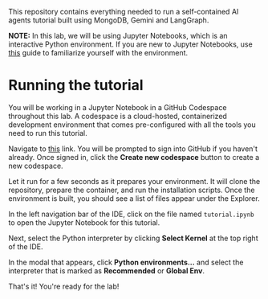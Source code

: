 This repository contains everything needed to run a self-contained AI agents tutorial built using MongoDB, Gemini and LangGraph.

**NOTE:** In this lab, we will be using Jupyter Notebooks, which is an interactive Python environment. If you are new to Jupyter Notebooks, use [this](https://mongodb-developer.github.io/vector-search-lab/docs/dev-env/jupyter-notebooks) guide to familiarize yourself with the environment.

# Running the tutorial

You will be working in a Jupyter Notebook in a GitHub Codespace throughout this lab. A codespace is a cloud-hosted, containerized development environment that comes pre-configured with all the tools you need to run this tutorial.

Navigate to [this](https://github.com/codespaces/new/mongodb-developer/ai-agents-lab?quickstart=1) link. You will be prompted to sign into GitHub if you haven't already. Once signed in, click the **Create new codespace** button to create a new codespace.

<Screenshot url="https://github.com/codespaces" src="screenshots/create-codespace.png" alt="Start a codespace" />

Let it run for a few seconds as it prepares your environment. It will clone the repository, prepare the container, and run the installation scripts. Once the environment is built, you should see a list of files appear under the Explorer. 

In the left navigation bar of the IDE, click on the file named `tutorial.ipynb` to open the Jupyter Notebook for this tutorial.

<Screenshot url="https://github.com/codespaces" src="screenshots/nav-notebook.png" alt="Navigate to the notebook" />

Next, select the Python interpreter by clicking **Select Kernel** at the top right of the IDE.

<Screenshot url="https://github.com/codespaces" src="screenshots/select-kernel.png" alt="Select kernel" />

In the modal that appears, click **Python environments...** and select the interpreter that is marked as **Recommended** or **Global Env**.

<Screenshot url="https://github.com/codespaces" src="screenshots/python-env-modal.png" alt="Select Python Environments" />

<Screenshot url="https://github.com/codespaces" src="screenshots/select-recommended.png" alt="Select recommended interpreter" />

That's it! You're ready for the lab!